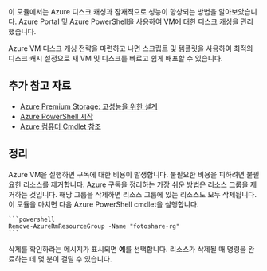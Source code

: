 이 모듈에서는 Azure 디스크 캐싱과 잠재적으로 성능이 향상되는 방법을 알아보았습니다. Azure Portal 및 Azure PowerShell을 사용하여 VM에 대한 디스크 캐싱을 관리했습니다. 

Azure VM 디스크 캐싱 전략을 마련하고 나면 스크립트 및 템플릿을 사용하여 최적의 디스크 캐시 설정으로 새 VM 및 디스크를 빠르고 쉽게 배포할 수 있습니다.

## <a name="further-reading"></a>추가 참고 자료

- [Azure Premium Storage: 고성능을 위한 설계](https://docs.microsoft.com/azure/virtual-machines/windows/premium-storage-performance)
- [Azure PowerShell 시작](https://docs.microsoft.com/powershell/azure/get-started-azureps?view=azurermps-6.8.1)
- [Azure 컴퓨터 Cmdlet 참조](https://docs.microsoft.com/powershell/module/azurerm.compute/?view=azurermps-6.8.1#vm_disks)


## <a name="cleanup"></a>정리
<!---TODO: Update for sandbox?--->

Azure VM을 실행하면 구독에 대한 비용이 발생합니다. 불필요한 비용을 피하려면 불필요한 리소스를 제거합니다. Azure 구독을 정리하는 가장 쉬운 방법은 리소스 그룹을 제거하는 것입니다. 해당 그룹을 삭제하면 리소스 그룹에 있는 리소스도 모두 삭제됩니다. 이 모듈을 마치면 다음 Azure PowerShell cmdlet을 실행합니다.

    ```powershell
    Remove-AzureRmResourceGroup -Name "fotoshare-rg"
    ```

삭제를 확인하라는 메시지가 표시되면 **예**를 선택합니다. 리소스가 삭제될 때 명령을 완료하는 데 몇 분이 걸릴 수 있습니다.
